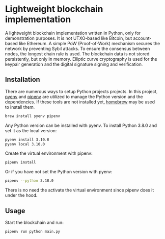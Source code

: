 # Lightweight blockchain implementation

A lightweight blockchain implementation written in Python, only for demonstration purposes. It is not UTXO-based like Bitcoin, but account-based like Ethereum. A simple PoW (Proof-of-Work) mechanism secures the network by preventing Sybil attacks. To ensure the consensus between nodes, the longest chain rule is used. The blockchain data is not stored persistently, but only in memory. Elliptic curve cryptography is used for the keypair generation and the digital signature signing and verification.

## Installation

There are numerous ways to setup Python projects projects. In this project, [pyenv] and [pipenv] are utilized to manage the Python version and the dependencies. If these tools are not installed yet, [homebrew] may be used to install them.

```bash
brew install pyenv pipenv
```

[pyenv]: https://github.com/pyenv/pyenv
[pipenv]: https://pypi.org/project/pipenv
[homebrew]: https://brew.sh

Any Python version can be installed with pyenv. To install Python 3.8.0 and set it as the local version:

```bash
pyenv install 3.10.0
pyenv local 3.10.0
```

Create the virtual environment with pipenv:

```bash
pipenv install
```

Or if you have not set the Python version with pyenv:

```bash
pipenv --python 3.10.0
```

There is no need the activate the virtual environment since pipenv does it under the hood.

## Usage

Start the blockchain and run:

```bash
pipenv run python main.py
```
